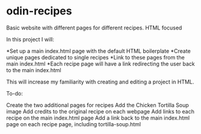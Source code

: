 # odin-recipes
Basic website with different pages for different recipes. HTML focused

In this project I will:


*Set up a main index.html page with the default HTML boilerplate
*Create unique pages dedicated to single recipes
*Link to these pages from the main index.html
*Each recipe page will have a link redirecting the user back to the main index.html

This will increase my familiarity with creating and editing a project in HTML.

To-do:

Create the two additional pages for recipes
Add the Chicken Tortilla Soup image
Add credits to the original recipe on each webpage
Add links to each recipe on the main index.html page 
Add a link back to the main index.html page on each recipe page, including tortilla-soup.html